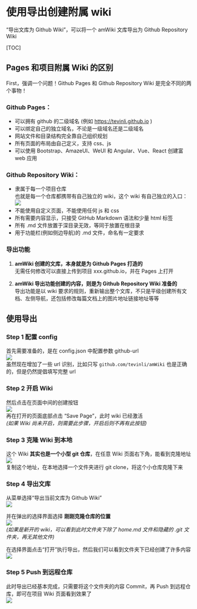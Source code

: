 # 使用导出创建附属 wiki

“导出文库为 Github Wiki”，可以将一个 amWiki 文库导出为 Github Repository Wiki

[TOC]

## Pages 和项目附属 Wiki 的区别

First，强调一个问题！Github Pages 和 Github Repository Wiki 是完全不同的两个事物！

### Github Pages：

- 可以拥有 github 的二级域名 (例如 https://tevinli.github.io )
- 可以绑定自己的独立域名，不论是一级域名还是二级域名
- 网站文件和目录结构完全靠自己组织规划
- 所有页面的布局由自己定义，支持 css、js
- 可以使用 Bootstrap、AmazeUI、WeUI 和 Angular、Vue、React 创建富 web 应用

### Github Repository Wiki：

- 隶属于每一个项目仓库  
  也就是每一个仓库都携带有自己独立的 wiki，这个 wiki 有自己独立的入口：  
  ![](assets/020/20170720-a74e0439.png=500-)  
- 不能使用自定义页面，不能使用任何 js 和 css
- 所有需要内容显示，只接受 GitHub Markdown 语法和少量 html 标签
- 所有 .md 文件放置于深目录无效，等同于放置在根目录
- 用于功能栏(例如侧边导航)的 .md 文件，命名有一定要求

### 导出功能

1. **amWiki 创建的文库，本身就是为 Github Pages 打造的**  
   无需任何修改可以直接上传到项目 xxx.github.io，并在 Pages 上打开

2. **amWiki 导出功能创建的内容，则是为 Github Repository Wiki 准备的**  
   导出功能是以 wiki 要求的规则，重新输出整个文库，不只是平级创建所有文档、左侧导航，还包括修改每篇文档上的图片地址链接地址等等

## 使用导出

### Step 1 配置 config
首先需要准备的，是在 config.json 中配置参数 github-url  
![](assets/020/20170806-645771a5.png=450-)  
虽然现在增加了一些 url 识别，比如只写 `github.com/tevinli/amWiki` 也是正确的，但是仍然提倡填写完整 url

### Step 2 开启 Wiki
然后点击在页面中间的创建按钮  
![](assets/020/20170806-89f54122.png)  
再在打开的页面底部点击 “Save Page”，此时 wiki 已经激活  
_(如果 Wiki 尚未开启，则需要此步骤，开启后则不再有此按钮)_  

### Step 3 克隆 Wiki 到本地
这个 Wiki **其实也是一个小型 git 仓库**，在任意 Wiki 页面右下角，能看到克隆地址  
![](assets/020/20170806-99a3fa8c.png=-170)  
复制这个地址，在本地选择一个文件夹进行 git clone，将这个小仓库克隆下来

### Step 4 导出文库
从菜单选择“导出当前文库为 Github Wiki”  
![](assets/020/20170806-97a75a1a.png=-210)  

并在弹出的选择界面选择 **刚刚克隆仓库的位置**  
![](assets/020/20170806-af303468.png=350-)  
_(如果是新开的 wiki，可以看到此时文件夹下除了 home.md 文件和隐藏的 .git 文件夹，再无其他文件)_  

在选择界面点击“打开”执行导出，然后我们可以看到文件夹下已经创建了许多内容  
![](assets/020/20170806-e72a6d06.png=360-)  

### Step 5 Push 到远程仓库
此时导出已经基本完成，只需要将这个文件夹的内容 Commit，再 Push 到远程仓库，即可在项目 Wiki 页面看到效果了    
![](assets/020/20170806-1ceee30d.png=500-)  
